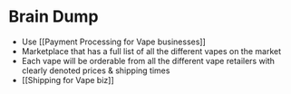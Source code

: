 # Brain Dump
- Use [[Payment Processing for Vape businesses]]
- Marketplace that has a full list of all the different vapes on the market
- Each vape will be orderable from all the different vape retailers with clearly denoted prices & shipping times
- [[Shipping for Vape biz]]